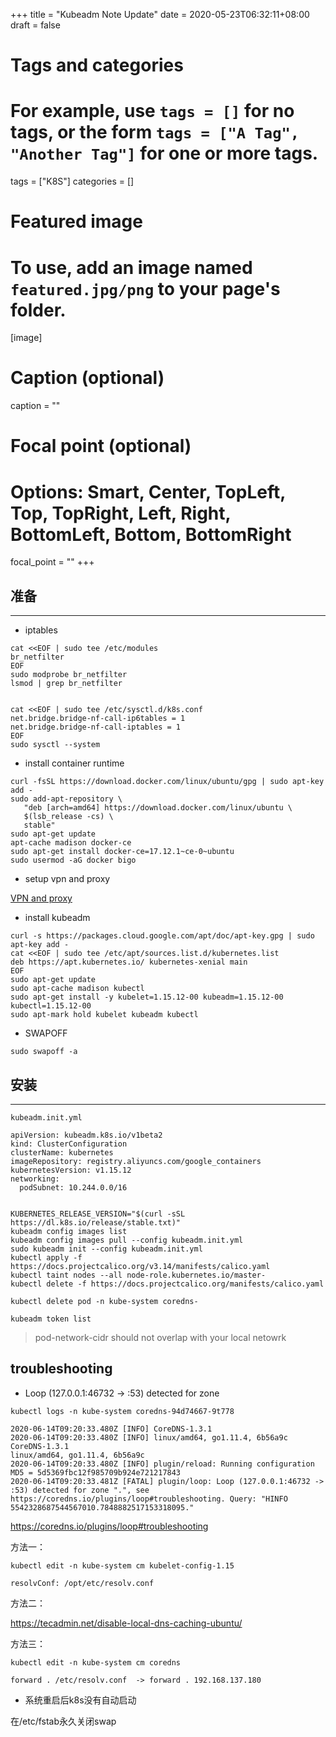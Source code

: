 +++
title = "Kubeadm Note Update"
date = 2020-05-23T06:32:11+08:00
draft = false

# Tags and categories
# For example, use `tags = []` for no tags, or the form `tags = ["A Tag", "Another Tag"]` for one or more tags.
tags = ["K8S"]
categories = []

# Featured image
# To use, add an image named `featured.jpg/png` to your page's folder. 
[image]
  # Caption (optional)
  caption = ""

  # Focal point (optional)
  # Options: Smart, Center, TopLeft, Top, TopRight, Left, Right, BottomLeft, Bottom, BottomRight
  focal_point = ""
+++

## 准备

---

- iptables

```
cat <<EOF | sudo tee /etc/modules
br_netfilter
EOF
sudo modprobe br_netfilter
lsmod | grep br_netfilter


cat <<EOF | sudo tee /etc/sysctl.d/k8s.conf
net.bridge.bridge-nf-call-ip6tables = 1
net.bridge.bridge-nf-call-iptables = 1
EOF
sudo sysctl --system

```

- install container runtime

```
curl -fsSL https://download.docker.com/linux/ubuntu/gpg | sudo apt-key add -
sudo add-apt-repository \
   "deb [arch=amd64] https://download.docker.com/linux/ubuntu \
   $(lsb_release -cs) \
   stable"
sudo apt-get update
apt-cache madison docker-ce
sudo apt-get install docker-ce=17.12.1~ce-0~ubuntu
sudo usermod -aG docker bigo
```

- setup vpn and proxy

[VPN and proxy](/post/ubuntu-vpn-client/)

- install kubeadm

```
curl -s https://packages.cloud.google.com/apt/doc/apt-key.gpg | sudo apt-key add -
cat <<EOF | sudo tee /etc/apt/sources.list.d/kubernetes.list
deb https://apt.kubernetes.io/ kubernetes-xenial main
EOF
sudo apt-get update
sudo apt-cache madison kubectl
sudo apt-get install -y kubelet=1.15.12-00 kubeadm=1.15.12-00 kubectl=1.15.12-00
sudo apt-mark hold kubelet kubeadm kubectl
```

- SWAPOFF

```
sudo swapoff -a
```

## 安装

---

`kubeadm.init.yml`

```
apiVersion: kubeadm.k8s.io/v1beta2
kind: ClusterConfiguration
clusterName: kubernetes
imageRepository: registry.aliyuncs.com/google_containers
kubernetesVersion: v1.15.12
networking:
  podSubnet: 10.244.0.0/16
```



```

KUBERNETES_RELEASE_VERSION="$(curl -sSL https://dl.k8s.io/release/stable.txt)"
kubeadm config images list
kubeadm config images pull --config kubeadm.init.yml
sudo kubeadm init --config kubeadm.init.yml  
kubectl apply -f https://docs.projectcalico.org/v3.14/manifests/calico.yaml
kubectl taint nodes --all node-role.kubernetes.io/master-
kubectl delete -f https://docs.projectcalico.org/manifests/calico.yaml

kubectl delete pod -n kube-system coredns-

kubeadm token list

```

> pod-network-cidr should not overlap with your local netowrk


## troubleshooting

- Loop (127.0.0.1:46732 -> :53) detected for zone

```
kubectl logs -n kube-system coredns-94d74667-9t778

2020-06-14T09:20:33.480Z [INFO] CoreDNS-1.3.1
2020-06-14T09:20:33.480Z [INFO] linux/amd64, go1.11.4, 6b56a9c
CoreDNS-1.3.1
linux/amd64, go1.11.4, 6b56a9c
2020-06-14T09:20:33.480Z [INFO] plugin/reload: Running configuration MD5 = 5d5369fbc12f985709b924e721217843
2020-06-14T09:20:33.481Z [FATAL] plugin/loop: Loop (127.0.0.1:46732 -> :53) detected for zone ".", see https://coredns.io/plugins/loop#troubleshooting. Query: "HINFO 5542328687544567010.7848882517153318095."
```

https://coredns.io/plugins/loop#troubleshooting

方法一：

```
kubectl edit -n kube-system cm kubelet-config-1.15

resolvConf: /opt/etc/resolv.conf
```


方法二：


https://tecadmin.net/disable-local-dns-caching-ubuntu/


方法三：

```
kubectl edit -n kube-system cm coredns

forward . /etc/resolv.conf  -> forward . 192.168.137.180
```

- 系统重启后k8s没有自动启动

在/etc/fstab永久关闭swap


